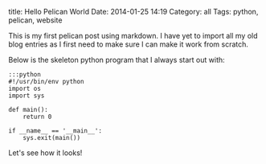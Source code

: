 title: Hello Pelican World
Date: 2014-01-25 14:19
Category: all
Tags: python, pelican, website

This is my first pelican post using markdown. I have yet to import all my old
blog entries as I first need to make sure I can make it work from scratch.

Below is the skeleton python program that I always start out with:

    :::python
    #!/usr/bin/env python
    import os
    import sys

    def main():
        return 0

    if __name__ == '__main__':
        sys.exit(main())

Let's see how it looks!

